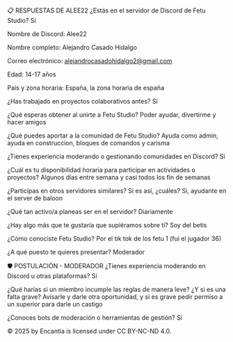 📋 RESPUESTAS DE ALEE22
¿Estás en el servidor de Discord de Fetu Studio?
Sí

Nombre de Discord:
Alee22

Nombre completo:
Alejandro Casado Hidalgo

Correo electrónico:
alejandrocasadohidalgo2@gmail.com

Edad:
14-17 años

País y zona horaria:
España, la zona horaria de españa

¿Has trabajado en proyectos colaborativos antes?
Sí

¿Qué esperas obtener al unirte a Fetu Studio?
Poder ayudar, divertirme y hacer amigos 

¿Qué puedes aportar a la comunidad de Fetu Studio?
Ayuda como admin, ayuda en construccion, bloques de comandos y carisma

¿Tienes experiencia moderando o gestionando comunidades en Discord?
Sí

¿Cuál es tu disponibilidad horaria para participar en actividades o proyectos?
Algunos días entre semana y casi todos los fin de semanas

¿Participas en otros servidores similares? Si es así, ¿cuáles?
Si, ayudante en el server de baloon

¿Qué tan activo/a planeas ser en el servidor?
Diariamente

¿Hay algo más que te gustaría que supiéramos sobre ti?
Soy del betis

¿Cómo conociste Fetu Studio?
Por el tik tok de los fetu 1 (fuí el jugador 36)

¿A qué puesto te quieres presentar?
Moderador

🛡️ POSTULACIÓN - MODERADOR
¿Tienes experiencia moderando en Discord u otras plataformas?
Sí

¿Qué harías si un miembro incumple las reglas de manera leve? ¿Y si es una falta grave?
Avisarle y darle otra oportunidad, y si es grave pedir permiso a un superior para darle un castigo

¿Conoces bots de moderación o herramientas de gestión?
Sí

© 2025 by Encantia is licensed under CC BY-NC-ND 4.0.
